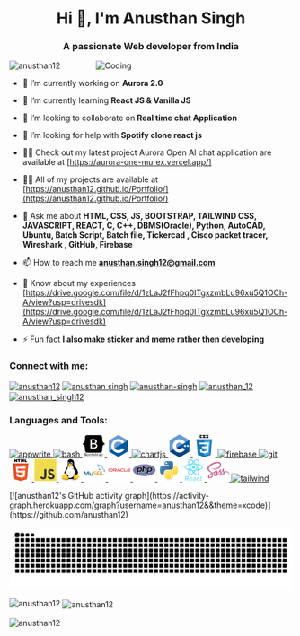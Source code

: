 <h1 align="center">Hi 👋, I'm Anusthan Singh</h1>
<h3 align="center">A passionate Web developer from India</h3>
<img align="right" src="https://cdn.dribbble.com/users/1059583/screenshots/4171367/media/34e69eb61a7bd8dea1c957a8b82605a7.gif" width="350" alt="Coding" >


<p align="left"> <img src="https://komarev.com/ghpvc/?username=anusthan12&label=Profile%20views&color=0e75b6&style=flat" alt="anusthan12" /> </p>

- 🔭 I’m currently working on **Aurora 2.0**

- 🌱 I’m currently learning **React JS & Vanilla JS**

- 👯 I’m looking to collaborate on **Real time chat Application**

- 🤝 I’m looking for help with **Spotify clone react js**

- 👨‍💻 Check out my latest project Aurora Open AI chat application are available at [https://aurora-one-murex.vercel.app/]

- 👨‍💻 All of my projects are available at [https://anusthan12.github.io/Portfolio/](https://anusthan12.github.io/Portfolio/)

- 💬 Ask me about **HTML, CSS, JS, BOOTSTRAP, TAILWIND CSS, JAVASCRIPT, REACT, C, C++, DBMS(Oracle), Python, AutoCAD, Ubuntu, Batch Script, Batch file, Tickercad , Cisco packet tracer, Wireshark , GitHub, Firebase**

- 📫 How to reach me **anusthan.singh12@gmail.com**

- 📄 Know about my experiences [https://drive.google.com/file/d/1zLaJ2fFhpq0ITgxzmbLu96xu5Q1OCh-A/view?usp=drivesdk](https://drive.google.com/file/d/1zLaJ2fFhpq0ITgxzmbLu96xu5Q1OCh-A/view?usp=drivesdk)

- ⚡ Fun fact **I also make sticker and meme rather then developing**

<h3 align="left">Connect with me:</h3>
<p align="left">
<a href="https://codepen.io/anusthan12" target="blank"><img align="center" src="https://raw.githubusercontent.com/rahuldkjain/github-profile-readme-generator/master/src/images/icons/Social/codepen.svg" alt="anusthan12" height="30" width="40" /></a>
<a href="https://linkedin.com/in/anusthan singh" target="blank"><img align="center" src="https://raw.githubusercontent.com/rahuldkjain/github-profile-readme-generator/master/src/images/icons/Social/linked-in-alt.svg" alt="anusthan singh" height="30" width="40" /></a>
<a href="https://stackoverflow.com/users/anusthan-singh" target="blank"><img align="center" src="https://raw.githubusercontent.com/rahuldkjain/github-profile-readme-generator/master/src/images/icons/Social/stack-overflow.svg" alt="anusthan-singh" height="30" width="40" /></a>
<a href="https://instagram.com/anusthan_12" target="blank"><img align="center" src="https://raw.githubusercontent.com/rahuldkjain/github-profile-readme-generator/master/src/images/icons/Social/instagram.svg" alt="anusthan_12" height="30" width="40" /></a>
<a href="https://www.hackerrank.com/anusthan_singh12" target="blank"><img align="center" src="https://raw.githubusercontent.com/rahuldkjain/github-profile-readme-generator/master/src/images/icons/Social/hackerrank.svg" alt="anusthan_singh12" height="30" width="40" /></a>
</p>

<h3 align="left">Languages and Tools:</h3>
<p align="left"> <a href="https://appwrite.io" target="_blank" rel="noreferrer"> <img src="https://www.vectorlogo.zone/logos/appwriteio/appwriteio-icon.svg" alt="appwrite" width="40" height="40"/> </a> <a href="https://www.gnu.org/software/bash/" target="_blank" rel="noreferrer"> <img src="https://www.vectorlogo.zone/logos/gnu_bash/gnu_bash-icon.svg" alt="bash" width="40" height="40"/> </a> <a href="https://getbootstrap.com" target="_blank" rel="noreferrer"> <img src="https://raw.githubusercontent.com/devicons/devicon/master/icons/bootstrap/bootstrap-plain-wordmark.svg" alt="bootstrap" width="40" height="40"/> </a> <a href="https://www.cprogramming.com/" target="_blank" rel="noreferrer"> <img src="https://raw.githubusercontent.com/devicons/devicon/master/icons/c/c-original.svg" alt="c" width="40" height="40"/> </a> <a href="https://www.chartjs.org" target="_blank" rel="noreferrer"> <img src="https://www.chartjs.org/media/logo-title.svg" alt="chartjs" width="40" height="40"/> </a> <a href="https://www.w3schools.com/cpp/" target="_blank" rel="noreferrer"> <img src="https://raw.githubusercontent.com/devicons/devicon/master/icons/cplusplus/cplusplus-original.svg" alt="cplusplus" width="40" height="40"/> </a> <a href="https://www.w3schools.com/css/" target="_blank" rel="noreferrer"> <img src="https://raw.githubusercontent.com/devicons/devicon/master/icons/css3/css3-original-wordmark.svg" alt="css3" width="40" height="40"/> </a> <a href="https://firebase.google.com/" target="_blank" rel="noreferrer"> <img src="https://www.vectorlogo.zone/logos/firebase/firebase-icon.svg" alt="firebase" width="40" height="40"/> </a> <a href="https://git-scm.com/" target="_blank" rel="noreferrer"> <img src="https://www.vectorlogo.zone/logos/git-scm/git-scm-icon.svg" alt="git" width="40" height="40"/> </a> <a href="https://www.w3.org/html/" target="_blank" rel="noreferrer"> <img src="https://raw.githubusercontent.com/devicons/devicon/master/icons/html5/html5-original-wordmark.svg" alt="html5" width="40" height="40"/> </a> <a href="https://developer.mozilla.org/en-US/docs/Web/JavaScript" target="_blank" rel="noreferrer"> <img src="https://raw.githubusercontent.com/devicons/devicon/master/icons/javascript/javascript-original.svg" alt="javascript" width="40" height="40"/> </a> <a href="https://www.linux.org/" target="_blank" rel="noreferrer"> <img src="https://raw.githubusercontent.com/devicons/devicon/master/icons/linux/linux-original.svg" alt="linux" width="40" height="40"/> </a> <a href="https://www.mysql.com/" target="_blank" rel="noreferrer"> <img src="https://raw.githubusercontent.com/devicons/devicon/master/icons/mysql/mysql-original-wordmark.svg" alt="mysql" width="40" height="40"/> </a> <a href="https://www.oracle.com/" target="_blank" rel="noreferrer"> <img src="https://raw.githubusercontent.com/devicons/devicon/master/icons/oracle/oracle-original.svg" alt="oracle" width="40" height="40"/> </a> <a href="https://www.php.net" target="_blank" rel="noreferrer"> <img src="https://raw.githubusercontent.com/devicons/devicon/master/icons/php/php-original.svg" alt="php" width="40" height="40"/> </a> <a href="https://www.python.org" target="_blank" rel="noreferrer"> <img src="https://raw.githubusercontent.com/devicons/devicon/master/icons/python/python-original.svg" alt="python" width="40" height="40"/> </a> <a href="https://reactjs.org/" target="_blank" rel="noreferrer"> <img src="https://raw.githubusercontent.com/devicons/devicon/master/icons/react/react-original-wordmark.svg" alt="react" width="40" height="40"/> </a> <a href="https://sass-lang.com" target="_blank" rel="noreferrer"> <img src="https://raw.githubusercontent.com/devicons/devicon/master/icons/sass/sass-original.svg" alt="sass" width="40" height="40"/> </a> <a href="https://tailwindcss.com/" target="_blank" rel="noreferrer"> <img src="https://www.vectorlogo.zone/logos/tailwindcss/tailwindcss-icon.svg" alt="tailwind" width="40" height="40"/> </a> </p>
[![anusthan12's GitHub activity graph](https://activity-graph.herokuapp.com/graph?username=anusthan12&&theme=xcode)](https://github.com/anusthan12)


![Snake animation](https://github.com/anusthan12/anusthan12/blob/output/github-contribution-grid-snake.svg)

<p><img align="left" src="https://github-readme-stats.vercel.app/api/top-langs?username=anusthan12&show_icons=true&locale=en&layout=compact" alt="anusthan12" /></p>

<p>&nbsp;<img align="center" src="https://github-readme-stats.vercel.app/api?username=anusthan12&show_icons=true&locale=en" alt="anusthan12" /></p>

<p><img align="center" src="https://github-readme-streak-stats.herokuapp.com/?user=anusthan12&" alt="anusthan12" /></p>
